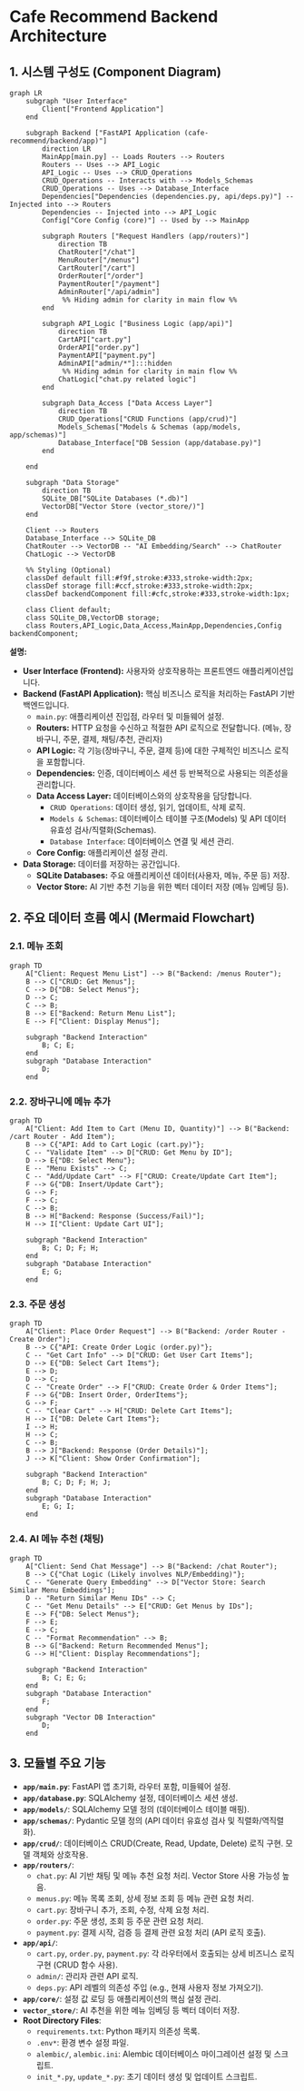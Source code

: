 # Cafe Recommend Backend Architecture

## 1. 시스템 구성도 (Component Diagram)

```mermaid
graph LR
    subgraph "User Interface"
        Client["Frontend Application"]
    end

    subgraph Backend ["FastAPI Application (cafe-recommend/backend/app)"]
        direction LR
        MainApp[main.py] -- Loads Routers --> Routers
        Routers -- Uses --> API_Logic
        API_Logic -- Uses --> CRUD_Operations
        CRUD_Operations -- Interacts with --> Models_Schemas
        CRUD_Operations -- Uses --> Database_Interface
        Dependencies["Dependencies (dependencies.py, api/deps.py)"] -- Injected into --> Routers
        Dependencies -- Injected into --> API_Logic
        Config["Core Config (core)"] -- Used by --> MainApp

        subgraph Routers ["Request Handlers (app/routers)"]
            direction TB
            ChatRouter["/chat"]
            MenuRouter["/menus"]
            CartRouter["/cart"]
            OrderRouter["/order"]
            PaymentRouter["/payment"]
            AdminRouter["/api/admin"]
             %% Hiding admin for clarity in main flow %%
        end

        subgraph API_Logic ["Business Logic (app/api)"]
            direction TB
            CartAPI["cart.py"]
            OrderAPI["order.py"]
            PaymentAPI["payment.py"]
            AdminAPI["admin/*"]:::hidden
             %% Hiding admin for clarity in main flow %%
            ChatLogic["chat.py related logic"]
        end

        subgraph Data_Access ["Data Access Layer"]
            direction TB
            CRUD_Operations["CRUD Functions (app/crud)"]
            Models_Schemas["Models & Schemas (app/models, app/schemas)"]
            Database_Interface["DB Session (app/database.py)"]
        end

    end

    subgraph "Data Storage"
        direction TB
        SQLite_DB["SQLite Databases (*.db)"]
        VectorDB["Vector Store (vector_store/)"]
    end

    Client --> Routers
    Database_Interface --> SQLite_DB
    ChatRouter --> VectorDB -- "AI Embedding/Search" --> ChatRouter
    ChatLogic --> VectorDB

    %% Styling (Optional)
    classDef default fill:#f9f,stroke:#333,stroke-width:2px;
    classDef storage fill:#ccf,stroke:#333,stroke-width:2px;
    classDef backendComponent fill:#cfc,stroke:#333,stroke-width:1px;

    class Client default;
    class SQLite_DB,VectorDB storage;
    class Routers,API_Logic,Data_Access,MainApp,Dependencies,Config backendComponent;

```

**설명:**

*   **User Interface (Frontend):** 사용자와 상호작용하는 프론트엔드 애플리케이션입니다.
*   **Backend (FastAPI Application):** 핵심 비즈니스 로직을 처리하는 FastAPI 기반 백엔드입니다.
    *   `main.py`: 애플리케이션 진입점, 라우터 및 미들웨어 설정.
    *   **Routers:** HTTP 요청을 수신하고 적절한 API 로직으로 전달합니다. (메뉴, 장바구니, 주문, 결제, 채팅/추천, 관리자)
    *   **API Logic:** 각 기능(장바구니, 주문, 결제 등)에 대한 구체적인 비즈니스 로직을 포함합니다.
    *   **Dependencies:** 인증, 데이터베이스 세션 등 반복적으로 사용되는 의존성을 관리합니다.
    *   **Data Access Layer:** 데이터베이스와의 상호작용을 담당합니다.
        *   `CRUD Operations`: 데이터 생성, 읽기, 업데이트, 삭제 로직.
        *   `Models & Schemas`: 데이터베이스 테이블 구조(Models) 및 API 데이터 유효성 검사/직렬화(Schemas).
        *   `Database Interface`: 데이터베이스 연결 및 세션 관리.
    *   **Core Config:** 애플리케이션 설정 관리.
*   **Data Storage:** 데이터를 저장하는 공간입니다.
    *   **SQLite Databases:** 주요 애플리케이션 데이터(사용자, 메뉴, 주문 등) 저장.
    *   **Vector Store:** AI 기반 추천 기능을 위한 벡터 데이터 저장 (메뉴 임베딩 등).

## 2. 주요 데이터 흐름 예시 (Mermaid Flowchart)

### 2.1. 메뉴 조회

```mermaid
graph TD
    A["Client: Request Menu List"] --> B("Backend: /menus Router");
    B --> C["CRUD: Get Menus"];
    C --> D{"DB: Select Menus"};
    D --> C;
    C --> B;
    B --> E["Backend: Return Menu List"];
    E --> F["Client: Display Menus"];

    subgraph "Backend Interaction"
        B; C; E;
    end
    subgraph "Database Interaction"
        D;
    end
```

### 2.2. 장바구니에 메뉴 추가

```mermaid
graph TD
    A["Client: Add Item to Cart (Menu ID, Quantity)"] --> B("Backend: /cart Router - Add Item");
    B --> C{"API: Add to Cart Logic (cart.py)"};
    C -- "Validate Item" --> D["CRUD: Get Menu by ID"];
    D --> E{"DB: Select Menu"};
    E -- "Menu Exists" --> C;
    C -- "Add/Update Cart" --> F["CRUD: Create/Update Cart Item"];
    F --> G{"DB: Insert/Update Cart"};
    G --> F;
    F --> C;
    C --> B;
    B --> H["Backend: Response (Success/Fail)"];
    H --> I["Client: Update Cart UI"];

    subgraph "Backend Interaction"
        B; C; D; F; H;
    end
    subgraph "Database Interaction"
        E; G;
    end
```

### 2.3. 주문 생성

```mermaid
graph TD
    A["Client: Place Order Request"] --> B("Backend: /order Router - Create Order");
    B --> C{"API: Create Order Logic (order.py)"};
    C -- "Get Cart Info" --> D["CRUD: Get User Cart Items"];
    D --> E{"DB: Select Cart Items"};
    E --> D;
    D --> C;
    C -- "Create Order" --> F["CRUD: Create Order & Order Items"];
    F --> G{"DB: Insert Order, OrderItems"};
    G --> F;
    C -- "Clear Cart" --> H["CRUD: Delete Cart Items"];
    H --> I{"DB: Delete Cart Items"};
    I --> H;
    H --> C;
    C --> B;
    B --> J["Backend: Response (Order Details)"];
    J --> K["Client: Show Order Confirmation"];

    subgraph "Backend Interaction"
        B; C; D; F; H; J;
    end
    subgraph "Database Interaction"
        E; G; I;
    end
```

### 2.4. AI 메뉴 추천 (채팅)

```mermaid
graph TD
    A["Client: Send Chat Message"] --> B("Backend: /chat Router");
    B --> C{"Chat Logic (Likely involves NLP/Embedding)"};
    C -- "Generate Query Embedding" --> D["Vector Store: Search Similar Menu Embeddings"];
    D -- "Return Similar Menu IDs" --> C;
    C -- "Get Menu Details" --> E["CRUD: Get Menus by IDs"];
    E --> F{"DB: Select Menus"};
    F --> E;
    E --> C;
    C -- "Format Recommendation" --> B;
    B --> G["Backend: Return Recommended Menus"];
    G --> H["Client: Display Recommendations"];

    subgraph "Backend Interaction"
        B; C; E; G;
    end
    subgraph "Database Interaction"
        F;
    end
    subgraph "Vector DB Interaction"
        D;
    end
```

## 3. 모듈별 주요 기능

*   **`app/main.py`**: FastAPI 앱 초기화, 라우터 포함, 미들웨어 설정.
*   **`app/database.py`**: SQLAlchemy 설정, 데이터베이스 세션 생성.
*   **`app/models/`**: SQLAlchemy 모델 정의 (데이터베이스 테이블 매핑).
*   **`app/schemas/`**: Pydantic 모델 정의 (API 데이터 유효성 검사 및 직렬화/역직렬화).
*   **`app/crud/`**: 데이터베이스 CRUD(Create, Read, Update, Delete) 로직 구현. 모델 객체와 상호작용.
*   **`app/routers/`**:
    *   `chat.py`: AI 기반 채팅 및 메뉴 추천 요청 처리. Vector Store 사용 가능성 높음.
    *   `menus.py`: 메뉴 목록 조회, 상세 정보 조회 등 메뉴 관련 요청 처리.
    *   `cart.py`: 장바구니 추가, 조회, 수정, 삭제 요청 처리.
    *   `order.py`: 주문 생성, 조회 등 주문 관련 요청 처리.
    *   `payment.py`: 결제 시작, 검증 등 결제 관련 요청 처리 (API 로직 호출).
*   **`app/api/`**:
    *   `cart.py`, `order.py`, `payment.py`: 각 라우터에서 호출되는 상세 비즈니스 로직 구현 (CRUD 함수 사용).
    *   `admin/`: 관리자 관련 API 로직.
    *   `deps.py`: API 레벨의 의존성 주입 (e.g., 현재 사용자 정보 가져오기).
*   **`app/core/`**: 설정 값 로딩 등 애플리케이션의 핵심 설정 관리.
*   **`vector_store/`**: AI 추천을 위한 메뉴 임베딩 등 벡터 데이터 저장.
*   **Root Directory Files**:
    *   `requirements.txt`: Python 패키지 의존성 목록.
    *   `.env*`: 환경 변수 설정 파일.
    *   `alembic/`, `alembic.ini`: Alembic 데이터베이스 마이그레이션 설정 및 스크립트.
    *   `init_*.py`, `update_*.py`: 초기 데이터 생성 및 업데이트 스크립트. 